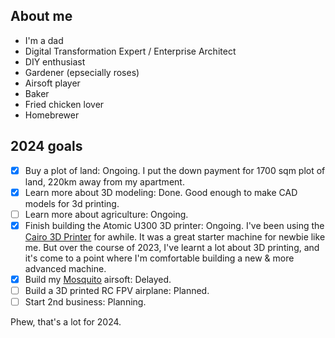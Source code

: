 ## About me

- I'm a dad
- Digital Transformation Expert / Enterprise Architect
- DIY enthusiast
- Gardener (epsecially roses)
- Airsoft player
- Baker
- Fried chicken lover
- Homebrewer

## 2024 goals

- [x] Buy a plot of land: Ongoing. I put the down payment for 1700 sqm plot of land, 220km away from my apartment.
- [x] Learn more about 3D modeling: Done. Good enough to make CAD models for 3d printing.
- [ ] Learn more about agriculture: Ongoing.
- [x] Finish building the Atomic U300 3D printer: Ongoing. I've been using the [Cairo 3D Printer](https://makesomestuff.org/cairo-3d-printer/) for awhile. It was a great starter machine for newbie like me. But over the course of 2023, I've learnt a lot about 3D printing, and it's come to a point where I'm comfortable building a new & more advanced machine.
- [x] Build my [Mosquito](https://github.com/HYBRIDAIRSOFT/MOSQUITO) airsoft: Delayed.
- [ ] Build a 3D printed RC FPV airplane: Planned.
- [ ] Start 2nd business: Planning.

Phew, that's a lot for 2024.
